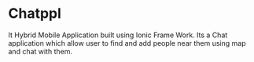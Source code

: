 # Chatppl
It Hybrid Mobile Application built using Ionic Frame Work. Its a Chat application which allow user to find and add people near them using map and chat with them. 
